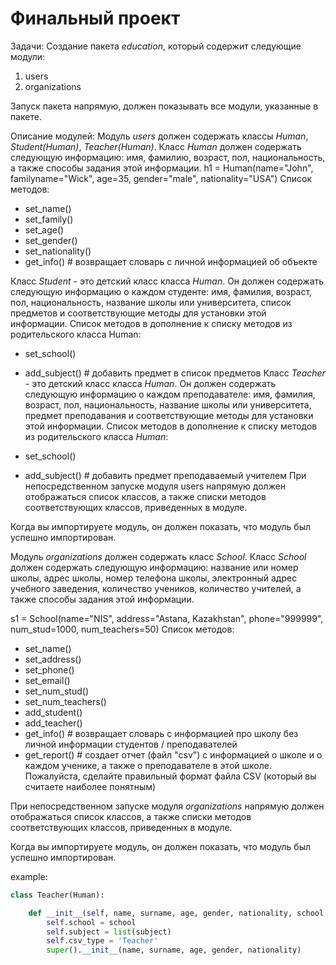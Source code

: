 # Финальный проект
Задачи:
Создание пакета *education*, который содержит следующие модули:

1. users
2. organizations

Запуск пакета напрямую, должен показывать все модули, указанные в пакете.

Описание модулей:
Модуль *users* должен содержать классы _Human_, _Student(Human)_, _Teacher(Human)_.
Класс _Human_ должен содержать следующую информацию: имя, фамилию, возраст, пол, национальность, а также способы задания этой информации.
h1 = Human(name="John", familyname="Wick", age=35, gender="male", nationality="USA")
Список методов:

- set_name()
- set_family()
- set_age()
- set_gender()
- set_nationality()
- get_info() # возвращает словарь с личной информацией об объекте

Класс _Student_ - это детский класс класса _Human_. Он должен содержать следующую информацию о каждом студенте: имя, фамилия, возраст, пол, национальность, название школы или университета, список предметов и соответствующие методы для установки этой информации.
Список методов в дополнение к списку методов из родительского класса Human:

- set_school()
- add_subject() # добавить предмет в список предметов
Класс _Teacher_ - это детский класс класса _Human_. Он должен содержать следующую информацию о каждом преподавателе: имя, фамилия, возраст, пол, национальность, название школы или университета, предмет преподавания и соответствующие методы для установки этой информации.
Список методов в дополнение к списку методов из родительского класса _Human_:

- set_school()
- add_subject() # добавить предмет преподаваемый учителем
При непосредственном запуске модуля users напрямую должен отображаться список классов, а также списки методов соответствующих классов, приведенных в модуле.

Когда вы импортируете модуль, он должен показать, что модуль был успешно импортирован.

Модуль *organizations* должен содержать класс _School_.
Класс _School_ должен содержать следующую информацию: название или номер школы, адрес школы, номер телефона школы, электронный адрес учебного заведения, количество учеников, количество учителей, а также способы задания этой информации.

s1 = School(name="NIS", address="Astana, Kazakhstan", phone="999999", num_stud=1000, num_teachers=50)
Список методов:

- set_name()
- set_address()
- set_phone()
- set_email()
- set_num_stud()
- set_num_teachers()
- add_student()
- add_teacher()
- get_info() # возвращает словарь с информацией про школу без личной информации студентов / преподавателей
- get_report() # создает отчет (файл "csv") с информацией о школе и о каждом ученике, а также о преподавателе в этой школе. 
Пожалуйста, сделайте правильный формат файла CSV (который вы считаете наиболее понятным)

При непосредственном запуске модуля *organizations* напрямую должен отображаться список классов, а также списки методов соответствующих классов, приведенных в модуле.

Когда вы импортируете модуль, он должен показать, что модуль был успешно импортирован.

example:
```python
class Teacher(Human):

    def __init__(self, name, surname, age, gender, nationality, school = None, subject = None):
        self.school = school
        self.subject = list(subject)
        self.csv_type = 'Teacher'
        super().__init__(name, surname, age, gender, nationality)
```

